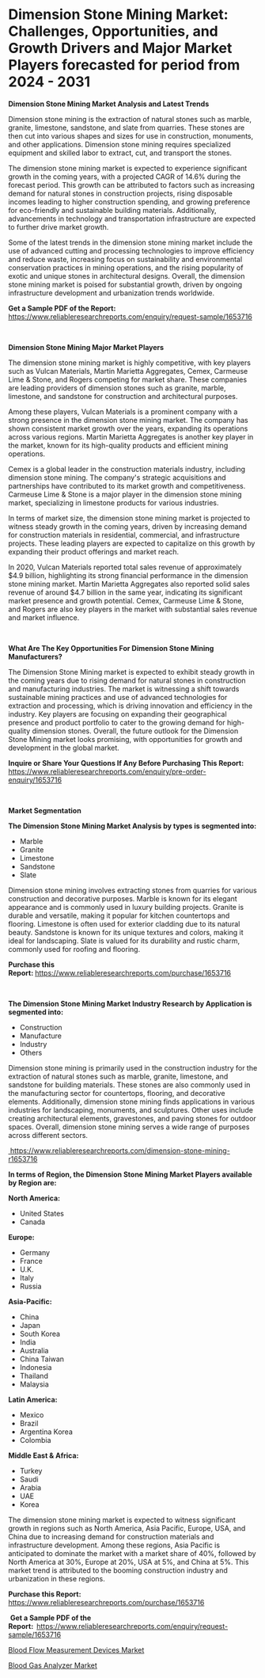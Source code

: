 <p><h1>Dimension Stone Mining Market: Challenges, Opportunities, and Growth Drivers and Major Market Players forecasted for period from 2024 - 2031</h1></p><p><strong>Dimension Stone Mining Market Analysis and Latest Trends</strong></p>
<p><p>Dimension stone mining is the extraction of natural stones such as marble, granite, limestone, sandstone, and slate from quarries. These stones are then cut into various shapes and sizes for use in construction, monuments, and other applications. Dimension stone mining requires specialized equipment and skilled labor to extract, cut, and transport the stones.</p><p>The dimension stone mining market is expected to experience significant growth in the coming years, with a projected CAGR of 14.6% during the forecast period. This growth can be attributed to factors such as increasing demand for natural stones in construction projects, rising disposable incomes leading to higher construction spending, and growing preference for eco-friendly and sustainable building materials. Additionally, advancements in technology and transportation infrastructure are expected to further drive market growth.</p><p>Some of the latest trends in the dimension stone mining market include the use of advanced cutting and processing technologies to improve efficiency and reduce waste, increasing focus on sustainability and environmental conservation practices in mining operations, and the rising popularity of exotic and unique stones in architectural designs. Overall, the dimension stone mining market is poised for substantial growth, driven by ongoing infrastructure development and urbanization trends worldwide.</p></p>
<p><strong>Get a Sample PDF of the Report:&nbsp;</strong> <a href="https://www.reliableresearchreports.com/enquiry/request-sample/1653716">https://www.reliableresearchreports.com/enquiry/request-sample/1653716</a></p>
<p>&nbsp;</p>
<p><strong>Dimension Stone Mining Major Market Players</strong></p>
<p><p>The dimension stone mining market is highly competitive, with key players such as Vulcan Materials, Martin Marietta Aggregates, Cemex, Carmeuse Lime & Stone, and Rogers competing for market share. These companies are leading providers of dimension stones such as granite, marble, limestone, and sandstone for construction and architectural purposes.</p><p>Among these players, Vulcan Materials is a prominent company with a strong presence in the dimension stone mining market. The company has shown consistent market growth over the years, expanding its operations across various regions. Martin Marietta Aggregates is another key player in the market, known for its high-quality products and efficient mining operations.</p><p>Cemex is a global leader in the construction materials industry, including dimension stone mining. The company's strategic acquisitions and partnerships have contributed to its market growth and competitiveness. Carmeuse Lime & Stone is a major player in the dimension stone mining market, specializing in limestone products for various industries.</p><p>In terms of market size, the dimension stone mining market is projected to witness steady growth in the coming years, driven by increasing demand for construction materials in residential, commercial, and infrastructure projects. These leading players are expected to capitalize on this growth by expanding their product offerings and market reach.</p><p>In 2020, Vulcan Materials reported total sales revenue of approximately $4.9 billion, highlighting its strong financial performance in the dimension stone mining market. Martin Marietta Aggregates also reported solid sales revenue of around $4.7 billion in the same year, indicating its significant market presence and growth potential. Cemex, Carmeuse Lime & Stone, and Rogers are also key players in the market with substantial sales revenue and market influence.</p></p>
<p>&nbsp;</p>
<p><strong>What Are The Key Opportunities For Dimension Stone Mining Manufacturers?</strong></p>
<p><p>The Dimension Stone Mining market is expected to exhibit steady growth in the coming years due to rising demand for natural stones in construction and manufacturing industries. The market is witnessing a shift towards sustainable mining practices and use of advanced technologies for extraction and processing, which is driving innovation and efficiency in the industry. Key players are focusing on expanding their geographical presence and product portfolio to cater to the growing demand for high-quality dimension stones. Overall, the future outlook for the Dimension Stone Mining market looks promising, with opportunities for growth and development in the global market.</p></p>
<p><strong>Inquire or Share Your Questions If Any Before Purchasing This Report:</strong> <a href="https://www.reliableresearchreports.com/enquiry/pre-order-enquiry/1653716">https://www.reliableresearchreports.com/enquiry/pre-order-enquiry/1653716</a></p>
<p>&nbsp;</p>
<p><strong>Market Segmentation</strong></p>
<p><strong>The Dimension Stone Mining Market Analysis by types is segmented into:</strong></p>
<p><ul><li>Marble</li><li>Granite</li><li>Limestone</li><li>Sandstone</li><li>Slate</li></ul></p>
<p><p>Dimension stone mining involves extracting stones from quarries for various construction and decorative purposes. Marble is known for its elegant appearance and is commonly used in luxury building projects. Granite is durable and versatile, making it popular for kitchen countertops and flooring. Limestone is often used for exterior cladding due to its natural beauty. Sandstone is known for its unique textures and colors, making it ideal for landscaping. Slate is valued for its durability and rustic charm, commonly used for roofing and flooring.</p></p>
<p><strong>Purchase this Report:&nbsp;</strong><a href="https://www.reliableresearchreports.com/purchase/1653716">https://www.reliableresearchreports.com/purchase/1653716</a></p>
<p>&nbsp;</p>
<p><strong>The Dimension Stone Mining Market Industry Research by Application is segmented into:</strong></p>
<p><ul><li>Construction</li><li>Manufacture</li><li>Industry</li><li>Others</li></ul></p>
<p><p>Dimension stone mining is primarily used in the construction industry for the extraction of natural stones such as marble, granite, limestone, and sandstone for building materials. These stones are also commonly used in the manufacturing sector for countertops, flooring, and decorative elements. Additionally, dimension stone mining finds applications in various industries for landscaping, monuments, and sculptures. Other uses include creating architectural elements, gravestones, and paving stones for outdoor spaces. Overall, dimension stone mining serves a wide range of purposes across different sectors.</p></p>
<p><a href="https://www.reliableresearchreports.com/dimension-stone-mining-r1653716">&nbsp;https://www.reliableresearchreports.com/dimension-stone-mining-r1653716</a></p>
<p><strong>In terms of Region, the Dimension Stone Mining Market Players available by Region are:</strong></p>
<p>
    <p> <strong> North America: </strong>
        <ul>
            <li>United States</li>
            <li>Canada</li>
        </ul>
        </p> 
    <p> <strong> Europe: </strong>
        <ul>
            <li>Germany</li>
            <li>France</li>
            <li>U.K.</li>
            <li>Italy</li>
            <li>Russia</li>
        </ul>
        </p> 
    <p> <strong> Asia-Pacific: </strong>
        <ul>
            <li>China</li>
            <li>Japan</li>
            <li>South Korea</li>
            <li>India</li>
            <li>Australia</li>
            <li>China Taiwan</li>
            <li>Indonesia</li>
            <li>Thailand</li>
            <li>Malaysia</li>
        </ul>
        </p> 
    <p> <strong> Latin America: </strong>
        <ul>
            <li>Mexico</li>
            <li>Brazil</li>
            <li>Argentina Korea</li>
            <li>Colombia</li>
        </ul>
        </p> 
    <p> <strong> Middle East & Africa: </strong>
        <ul>
            <li>Turkey</li>
            <li>Saudi</li>
            <li>Arabia</li>
            <li>UAE</li>
            <li>Korea</li>
        </ul>
    </p>
    </p>
<p><p>The dimension stone mining market is expected to witness significant growth in regions such as North America, Asia Pacific, Europe, USA, and China due to increasing demand for construction materials and infrastructure development. Among these regions, Asia Pacific is anticipated to dominate the market with a market share of 40%, followed by North America at 30%, Europe at 20%, USA at 5%, and China at 5%. This market trend is attributed to the booming construction industry and urbanization in these regions.</p></p>
<p><strong>Purchase this Report: </strong><a href="https://www.reliableresearchreports.com/purchase/1653716">https://www.reliableresearchreports.com/purchase/1653716</a></p>
<p>&nbsp;<strong>Get a Sample PDF of the Report:&nbsp;&nbsp;</strong><a href="https://www.reliableresearchreports.com/enquiry/request-sample/1653716">https://www.reliableresearchreports.com/enquiry/request-sample/1653716</a></p>
<p><strong></strong></p>
<p><p><a href="https://github.com/CliffMedina6/Market-Research-Report-List-5/blob/main/blood-flow-measurement-devices-market.md">Blood Flow Measurement Devices Market</a></p><p><a href="https://github.com/provorikovar/Market-Research-Report-List-5/blob/main/blood-gas-analyzer-market.md">Blood Gas Analyzer Market</a></p></p>